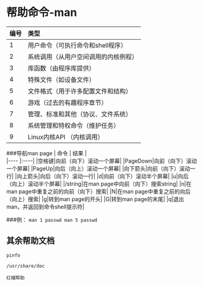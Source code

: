 # 帮助命令-man
| 编号    | 类型   |  
|---- |:----|
|1|用户命令（可执行命令和shell程序）|
|2|系统调用（从用户空间调用的内核例程）|
|3|库函数（由程序库提供）|
|4|特殊文件（如设备文件）|
|5|文件格式（用于许多配置文件和结构）|
|6|游戏（过去的有趣程序章节）|
|7|管理、标准和其他（协议、文件系统）|
|8|系统管理和特权命令（维护任务）|
|9|Linux内核API （内核调用）|


###导航man page
| 命令   | 结果   |  
|---- |:----|
|空格键|向前（向下）滚动一个屏幕|
|PageDown|向前（向下）滚动一个屏幕|
|PageUp|向后（向上）滚动一个屏幕|
|向下箭头|向前（向下）滚动一行|
|向上箭头|向后（向下）滚动一行|
|d|向前（向下）滚动半个屏幕|
|u|向后（向上）滚动半个屏幕|
|/string|在man page中向前（向下）搜索string|
|n|在man page中重复之前的向前（向下）搜索|
|N|在man page中重复之前的向后（向上）搜索|
|g|转到man page的开头|
|G|转到man page的末尾|
|q|退出man，并返回到命令shell提示符|

###例：
	```
	man 1 passwd
	man 5 passwd
	```
	
## 其余帮助文档

	pinfo
	
	/usr/share/doc
	
	红帽帮助